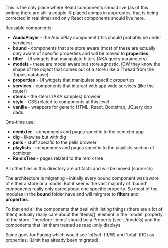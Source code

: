 
This is the only place where React components should live (as of this writing
there are still a couple ill-placed comps in app/routes, that is being 
corrected in real time) and only React components should live here.

Reusable components: 

- **AudioPlayer** - the AudioPlay component (this should probably be under services)
- **bound** - components that are store aware (most of these are actually only aware of specific properties and will be moved to **properties**
- **filter** - UI widgets that manipulate filters (AKA query parameters)
- **models** - these are model aware but store agnostic, IOW they know the shape of the object that comes out of a store (like a Thread from the Topics database)
- **properties** - UI widgets that manipulate specific properties
- **services** - components that interact with app wide services (like the router)
- **stems** - the stems (AKA samples) browser
- **style** - CSS related to components at this level
- **vanilla** - wrappers for generic HTML, React, Bootstrap, JQuery doo dads 

One-time use:

- **ccmixter** - components and pages specific to the ccmixter app
- **dig** - likewise but with dig
- **pells** - stuff specific to the pells browser
- **playlists** - components and pages specific to the playlists section of ccmixter
- **RemixTree** - pages related to the remix tree
	
All other files in this directory are artifacts and will be moved (soon-ish)

The architecture is migrating - initially every bound component was aware of either a store or a model. But it seems the vast majority of 'bound' components really only cared about one specific property. So most of the modules in the **bound** folder have and will mirgrate to **filters** and **properties**.

To that end all the components that deal with listing things (there are a lot of them) actually really care about the 'items[]' element in the 'model' property of the store. Therefore 'items' should be a Property (see ../models) and the components that list them treated as read-only displays.

Same goes for Paging which would see 'offset' (R/W) and 'total' (RO) as properties. (Limit has already been migrated).
